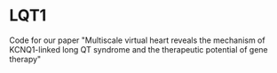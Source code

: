 # LQT1
Code for our paper "Multiscale virtual heart reveals the mechanism of KCNQ1-linked long  QT syndrome and the therapeutic potential of gene therapy"
